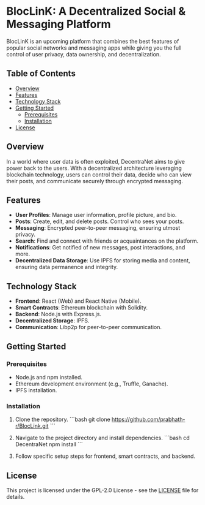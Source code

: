 # BlocLinK: A Decentralized Social & Messaging Platform

BlocLinK is an upcoming platform that combines the best features of popular social networks and messaging apps while giving you the full control of user privacy, data ownership, and decentralization.

## Table of Contents

- [Overview](#overview)
- [Features](#features)
- [Technology Stack](#technology-stack)
- [Getting Started](#getting-started)
  - [Prerequisites](#prerequisites)
  - [Installation](#installation)
- [License](#license)
  
## Overview

In a world where user data is often exploited, DecentraNet aims to give power back to the users. With a decentralized architecture leveraging blockchain technology, users can control their data, decide who can view their posts, and communicate securely through encrypted messaging.

## Features

- **User Profiles**: Manage user information, profile picture, and bio.
- **Posts**: Create, edit, and delete posts. Control who sees your posts.
- **Messaging**: Encrypted peer-to-peer messaging, ensuring utmost privacy.
- **Search**: Find and connect with friends or acquaintances on the platform.
- **Notifications**: Get notified of new messages, post interactions, and more.
- **Decentralized Data Storage**: Use IPFS for storing media and content, ensuring data permanence and integrity.

## Technology Stack

- **Frontend**: React (Web) and React Native (Mobile).
- **Smart Contracts**: Ethereum blockchain with Solidity.
- **Backend**: Node.js with Express.js.
- **Decentralized Storage**: IPFS.
- **Communication**: Libp2p for peer-to-peer communication.

## Getting Started

### Prerequisites

- Node.js and npm installed.
- Ethereum development environment (e.g., Truffle, Ganache).
- IPFS installation.

### Installation

1. Clone the repository.
\```bash
git clone https://github.com/prabhath-r/BlocLink.git
\```

2. Navigate to the project directory and install dependencies.
\```bash
cd DecentraNet
npm install
\```

3. Follow specific setup steps for frontend, smart contracts, and backend.


## License

This project is licensed under the GPL-2.0 License - see the [LICENSE](LICENSE) file for details.

